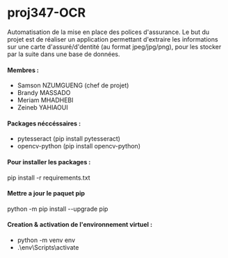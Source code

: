 # proj347-OCR
Automatisation de la mise en place des polices d'assurance. Le but du projet est de réaliser un application permettant d'extraire les informations sur une carte d'assuré/d'dentité (au format jpeg/jpg/png), pour les stocker par la suite dans une base de données.

#### Membres :
- Samson NZUMGUENG (chef de projet)
- Brandy MASSADO
- Meriam MHADHEBI
- Zeineb YAHIAOUI

#### Packages néccéssaires :
- pytesseract (pip install pytesseract)
- opencv-python (pip install opencv-python)

#### Pour installer les packages :
pip install -r requirements.txt

#### Mettre a jour le paquet pip
python -m pip install --upgrade pip

#### Creation & activation de l'environnement virtuel :
- python -m venv env
- .\env\Scripts\activate


